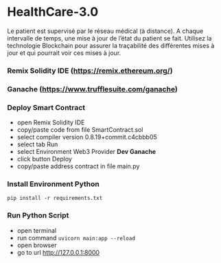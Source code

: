# HealthCare-3.0
Le patient est supervisé par le réseau médical (à distance). A chaque intervalle de temps, une mise à jour de l’état du patient se fait. Utilisez la technologie Blockchain pour assurer la traçabilité des différentes mises à jour et qui pourrait voir ces mises à jour.



### Remix Solidity IDE (https://remix.ethereum.org/)

### Ganache (https://www.trufflesuite.com/ganache)

### Deploy Smart Contract
- open Remix Solidity IDE
- copy/paste code from file SmartContract.sol
- select compiler version 0.8.19+commit.c4cbbb05
- select tab Run
- select Environment Web3 Provider **Dev Ganache**
- click button Deploy
- copy/paste address contract in file main.py

### Install Environment Python
```pip install -r requirements.txt```

### Run Python Script
- open terminal
- run command 
```uvicorn main:app --reload```
- open browser
- go to url http://127.0.0.1:8000

